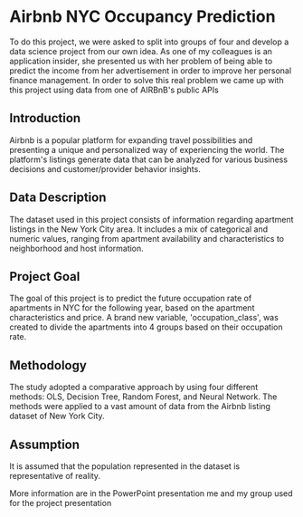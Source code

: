 # Airbnb NYC Occupancy Prediction
To do this project, we were asked to split into groups of four and develop a data science project from our own idea.
As one of my colleagues is an application insider, she presented us with her problem of being able to predict the income from her advertisement in order to improve her personal finance management.
In order to solve this real problem we came up with this project using data from one of AIRBnB's public APIs
## Introduction
Airbnb is a popular platform for expanding travel possibilities and presenting a unique and personalized way of experiencing the world. The platform's listings generate data that can be analyzed for various business decisions and customer/provider behavior insights.

## Data Description
The dataset used in this project consists of information regarding apartment listings in the New York City area. It includes a mix of categorical and numeric values, ranging from apartment availability and characteristics to neighborhood and host information.

## Project Goal
The goal of this project is to predict the future occupation rate of apartments in NYC for the following year, based on the apartment characteristics and price. A brand new variable, 'occupation_class', was created to divide the apartments into 4 groups based on their occupation rate.

## Methodology
The study adopted a comparative approach by using four different methods: OLS, Decision Tree, Random Forest, and Neural Network. The methods were applied to a vast amount of data from the Airbnb listing dataset of New York City.

## Assumption
It is assumed that the population represented in the dataset is representative of reality.

More information are in the PowerPoint presentation me and my group used for the project presentation 
